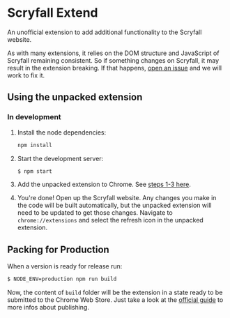 # Scryfall Extend

An unofficial extension to add additional functionality to the Scryfall website.

As with many extensions, it relies on the DOM structure and JavaScript of Scryfall remaining consistent. So if something changes on Scryfall, it may result in the extension breaking. If that happens, [open an issue](https://github.com/crookedneighbor/scryfall-extend/issues) and we will work to fix it.

## Using the unpacked extension

### In development

1. Install the node dependencies:

    ```sh
    npm install
    ```

1. Start the development server:

    ```sh
    $ npm start
    ```

1. Add the unpacked extension to Chrome. See [steps 1-3 here](https://developer.chrome.com/extensions/getstarted#manifest).

1. You're done! Open up the Scryfall website. Any changes you make in the code will be built automatically, but the unpacked extension will need to be updated to get those changes. Navigate to `chrome://extensions` and select the refresh icon in the unpacked extension.

## Packing for Production

When a version is ready for release run:

```sh
$ NODE_ENV=production npm run build
```

Now, the content of `build` folder will be the extension in a state ready to be submitted to the Chrome Web Store. Just take a look at the [official guide](https://developer.chrome.com/webstore/publish) to more infos about publishing.
